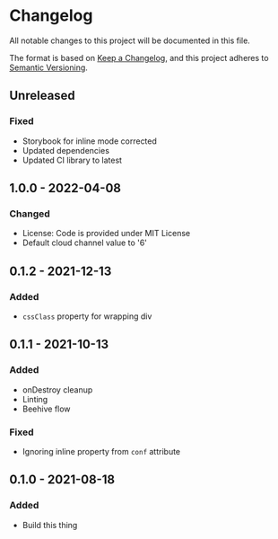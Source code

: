 # Changelog
All notable changes to this project will be documented in this file.

The format is based on [Keep a Changelog](https://keepachangelog.com/en/1.0.0/),
and this project adheres to [Semantic Versioning](https://semver.org/spec/v2.0.0.html).

## Unreleased
### Fixed
- Storybook for inline mode corrected
- Updated dependencies
- Updated CI library to latest

## 1.0.0 - 2022-04-08
### Changed
- License: Code is provided under MIT License
- Default cloud channel value to '6'

## 0.1.2 - 2021-12-13
### Added
- `cssClass` property for wrapping div

## 0.1.1 - 2021-10-13
### Added
- onDestroy cleanup
- Linting
- Beehive flow
### Fixed
- Ignoring inline property from `conf` attribute

## 0.1.0 - 2021-08-18
### Added
- Build this thing